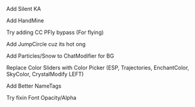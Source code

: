 Add Silent KA

Add HandMine

Try adding CC PFly bypass (For flying)

Add JumpCircle cuz its hot ong

Add Particles/Snow to ChatModifier for BG

Replace Color Sliders with Color Picker (ESP, Trajectories, EnchantColor, SkyColor, CrystalModify LEFT)

Add Better NameTags

Try fixin Font Opacity/Alpha

